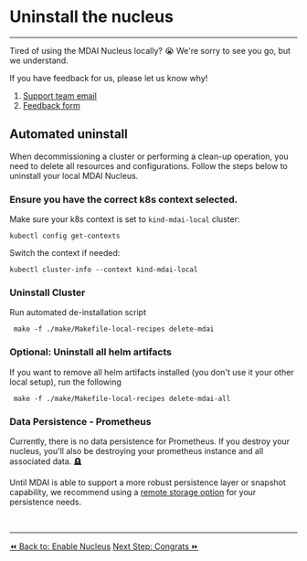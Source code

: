 # Uninstall the nucleus
----
Tired of using the MDAI Nucleus locally? 😭 We're sorry to see you go, but we understand.

If you have feedback for us, please let us know why!
1. [Support team email](mailto:support@mydecisive.ai)
2. [Feedback form](https://docs.google.com/forms/d/e/1FAIpQLScZNGgu5Cshd-WP7HGcvW4yPVP_NbWswcAU6vKgUnRb_6umpA/viewform?usp=sharing)


## Automated uninstall

When decommissioning a cluster or performing a clean-up operation, you need to delete all resources and configurations. Follow the steps below to uninstall your local MDAI Nucleus.

### Ensure you have the correct k8s context selected.

Make sure your k8s context is set to `kind-mdai-local` cluster:

```shell
kubectl config get-contexts
```

Switch the context if needed:

```shell
kubectl cluster-info --context kind-mdai-local
```

### Uninstall Cluster

Run automated de-installation script

```shell
 make -f ./make/Makefile-local-recipes delete-mdai
```

<!--
TODO: make a manifest for an automated flow

### Automated

1. Delete all artifacts associated with the cluster using `kubectl delete -f cluster-manifests/`.
2. Confirm the deletion of pods, services, deployments, and other resources, effectively destroying the Kubernetes cluster.
-->


### Optional: Uninstall all helm artifacts

If you want to remove all helm artifacts installed (you don't use it your other local setup), run the following

```shell
 make -f ./make/Makefile-local-recipes delete-mdai-all
```

### Data Persistence - Prometheus

<div class="warning">
  <p>
    Currently, there is no data persistence for Prometheus. If you destroy your nucleus, you'll also be destroying your prometheus instance and all associated data. 🪦
  </p>
  <p>
    Until MDAI is able to support a more robust persistence layer or snapshot capability, we recommend using a <a href="https://prometheus.io/docs/prometheus/latest/storage/#remote-storage-integrations" target="_blank">remote storage option</a> for your persistence needs.
  </p>
</div>

<br />

----
<span class="left"><a href="./enable-nucleus.md">⏪ Back to: Enable Nucleus</a></span>
<span class="right"><a href="../../congrats.md">Next Step: Congrats ⏩</a></span>
